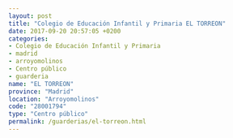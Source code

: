 ```yaml
---
layout: post
title: "Colegio de Educación Infantil y Primaria EL TORREON"
date: 2017-09-20 20:57:05 +0200
categories:
- Colegio de Educación Infantil y Primaria
- madrid
- arroyomolinos
- Centro público
- guarderia
name: "EL TORREON"
province: "Madrid"
location: "Arroyomolinos"
code: "28001794"
type: "Centro público"
permalink: /guarderias/el-torreon.html
---
```

